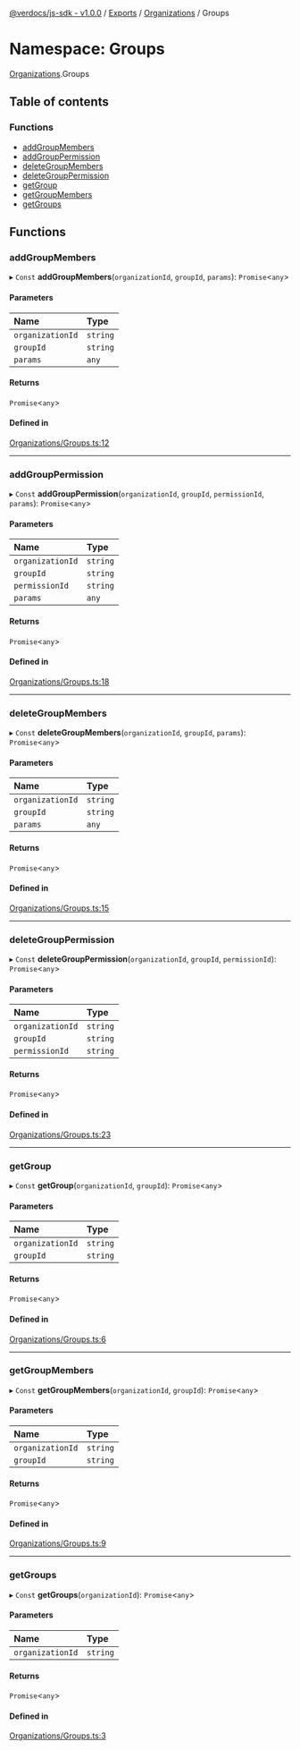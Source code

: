 [@verdocs/js-sdk - v1.0.0](../README.md) / [Exports](../modules.md) / [Organizations](Organizations.md) / Groups

# Namespace: Groups

[Organizations](Organizations.md).Groups

## Table of contents

### Functions

- [addGroupMembers](Organizations.Groups.md#addgroupmembers)
- [addGroupPermission](Organizations.Groups.md#addgrouppermission)
- [deleteGroupMembers](Organizations.Groups.md#deletegroupmembers)
- [deleteGroupPermission](Organizations.Groups.md#deletegrouppermission)
- [getGroup](Organizations.Groups.md#getgroup)
- [getGroupMembers](Organizations.Groups.md#getgroupmembers)
- [getGroups](Organizations.Groups.md#getgroups)

## Functions

### addGroupMembers

▸ `Const` **addGroupMembers**(`organizationId`, `groupId`, `params`): `Promise`<`any`\>

#### Parameters

| Name | Type |
| :------ | :------ |
| `organizationId` | `string` |
| `groupId` | `string` |
| `params` | `any` |

#### Returns

`Promise`<`any`\>

#### Defined in

[Organizations/Groups.ts:12](https://github.com/Verdocs/js-sdk/blob/4c3fec6/src/Organizations/Groups.ts#L12)

___

### addGroupPermission

▸ `Const` **addGroupPermission**(`organizationId`, `groupId`, `permissionId`, `params`): `Promise`<`any`\>

#### Parameters

| Name | Type |
| :------ | :------ |
| `organizationId` | `string` |
| `groupId` | `string` |
| `permissionId` | `string` |
| `params` | `any` |

#### Returns

`Promise`<`any`\>

#### Defined in

[Organizations/Groups.ts:18](https://github.com/Verdocs/js-sdk/blob/4c3fec6/src/Organizations/Groups.ts#L18)

___

### deleteGroupMembers

▸ `Const` **deleteGroupMembers**(`organizationId`, `groupId`, `params`): `Promise`<`any`\>

#### Parameters

| Name | Type |
| :------ | :------ |
| `organizationId` | `string` |
| `groupId` | `string` |
| `params` | `any` |

#### Returns

`Promise`<`any`\>

#### Defined in

[Organizations/Groups.ts:15](https://github.com/Verdocs/js-sdk/blob/4c3fec6/src/Organizations/Groups.ts#L15)

___

### deleteGroupPermission

▸ `Const` **deleteGroupPermission**(`organizationId`, `groupId`, `permissionId`): `Promise`<`any`\>

#### Parameters

| Name | Type |
| :------ | :------ |
| `organizationId` | `string` |
| `groupId` | `string` |
| `permissionId` | `string` |

#### Returns

`Promise`<`any`\>

#### Defined in

[Organizations/Groups.ts:23](https://github.com/Verdocs/js-sdk/blob/4c3fec6/src/Organizations/Groups.ts#L23)

___

### getGroup

▸ `Const` **getGroup**(`organizationId`, `groupId`): `Promise`<`any`\>

#### Parameters

| Name | Type |
| :------ | :------ |
| `organizationId` | `string` |
| `groupId` | `string` |

#### Returns

`Promise`<`any`\>

#### Defined in

[Organizations/Groups.ts:6](https://github.com/Verdocs/js-sdk/blob/4c3fec6/src/Organizations/Groups.ts#L6)

___

### getGroupMembers

▸ `Const` **getGroupMembers**(`organizationId`, `groupId`): `Promise`<`any`\>

#### Parameters

| Name | Type |
| :------ | :------ |
| `organizationId` | `string` |
| `groupId` | `string` |

#### Returns

`Promise`<`any`\>

#### Defined in

[Organizations/Groups.ts:9](https://github.com/Verdocs/js-sdk/blob/4c3fec6/src/Organizations/Groups.ts#L9)

___

### getGroups

▸ `Const` **getGroups**(`organizationId`): `Promise`<`any`\>

#### Parameters

| Name | Type |
| :------ | :------ |
| `organizationId` | `string` |

#### Returns

`Promise`<`any`\>

#### Defined in

[Organizations/Groups.ts:3](https://github.com/Verdocs/js-sdk/blob/4c3fec6/src/Organizations/Groups.ts#L3)
